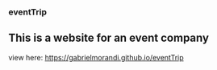 ### eventTrip
## This is a website for an event company

view here: https://gabrielmorandi.github.io/eventTrip
